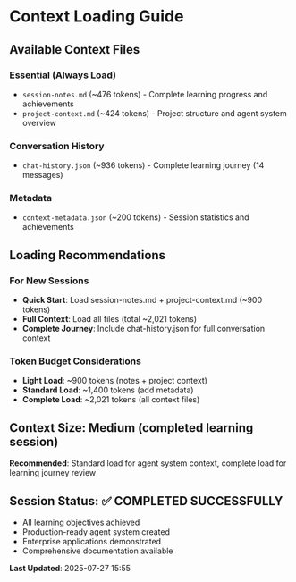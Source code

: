 # Context Loading Guide

## Available Context Files

### Essential (Always Load)
- `session-notes.md` (~476 tokens) - Complete learning progress and achievements
- `project-context.md` (~424 tokens) - Project structure and agent system overview

### Conversation History
- `chat-history.json` (~936 tokens) - Complete learning journey (14 messages)

### Metadata
- `context-metadata.json` (~200 tokens) - Session statistics and achievements

## Loading Recommendations

### For New Sessions
- **Quick Start**: Load session-notes.md + project-context.md (~900 tokens)
- **Full Context**: Load all files (total ~2,021 tokens)
- **Complete Journey**: Include chat-history.json for full conversation context

### Token Budget Considerations
- **Light Load**: ~900 tokens (notes + project context)
- **Standard Load**: ~1,400 tokens (add metadata)
- **Complete Load**: ~2,021 tokens (all context files)

## Context Size: Medium (completed learning session)
**Recommended**: Standard load for agent system context, complete load for learning journey review

## Session Status: ✅ COMPLETED SUCCESSFULLY
- All learning objectives achieved
- Production-ready agent system created
- Enterprise applications demonstrated
- Comprehensive documentation available

**Last Updated**: 2025-07-27 15:55
